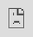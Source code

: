 
# Vaibhav Mathur's Portfolio

Welcome to my digital playground! Here, you'll find a glimpse of my journey through the world of technology, design, and creativity. So grab a virtual coffee ☕ and let's explore!

<p align="center">
  <img src="https://res.cloudinary.com/djcadkzcd/image/upload/v1697348779/dqae8uykirjyzlqjtfyj.png">
</p>


<div align="center">
  <img src="https://github.com/VaibhavMathur07/Portfolio/blob/main/assets/hero.gif" alt="Hero Image">
</div>

## About Me

 🧑🏻‍💻 A passionate developer and designer from the digital realm. I'm on a continuous quest to push the boundaries of creativity, one line of code at a time.

## Portfolio Highlights

🚀 Here's a sneak peek at some of my projects:

### Project 1 - [Project Name](link-to-project)
  
  [![Project 1](https://github.com/VaibhavMathur07/Portfolio/blob/main/assets/project1.png)](link-to-project)

### Project 2 - [Project Name](link-to-project)

  [![Project 2](https://github.com/VaibhavMathur07/Portfolio/blob/main/assets/project2.png)](link-to-project)

### Project 3 - [Project Name](link-to-project)

  [![Project 3](https://github.com/VaibhavMathur07/Portfolio/blob/main/assets/project3.png)](link-to-project)

## What I Do

🛠️ I specialize in:

- 💻 Web Development
- 🎨 UI/UX Design
- 📱 Mobile App Development

## Connect with Me

Let's chat and create something awesome together:

- 📧 Email: 1998vaibhavmathur@gmail.com
- 💼 LinkedIn: [vaibhavmathurdevloper]((https://www.linkedin.com/in/vaibhavmathurdeveloper/))


## Fun Facts

I love to code while listening to my favorite playlist 🎵, and my spirit animal is a pixel-perfect penguin 🐧.

Feel free to explore more about my work and get in touch! 🚀

<div align="center">
  <iframe src="https://gifer.com/embed/79qS" width="100%" height="100%" style='position:absolute;top:0;left:0;' frameBorder="0" allowFullScreen></iframe>
</div>

</br>
</br>

<div align="center">
  <img src="https://github.com/VaibhavMathur07/Portfolio/blob/main/assets/footer.gif" alt="Footer Image">
</div>

